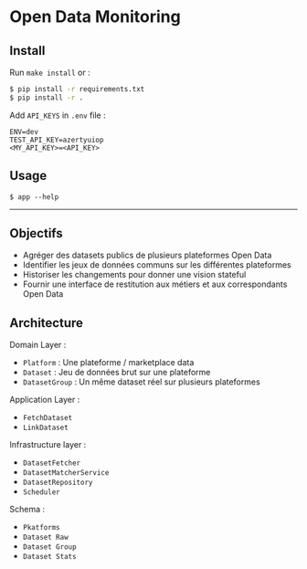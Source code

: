 # Open Data Monitoring

## Install

Run `make install` or : 

```bash
$ pip install -r requirements.txt
$ pip install -r . 
```

Add `API_KEYS` in `.env` file : 

```text
ENV=dev
TEST_API_KEY=azertyuiop
<MY_API_KEY>=<API_KEY>
```

## Usage

```
$ app --help
```

---

## Objectifs

- Agréger des datasets publics de plusieurs plateformes Open Data
- Identifier les jeux de données communs sur les différentes plateformes
- Historiser les changements pour donner une vision stateful
- Fournir une interface de restitution aux métiers et aux correspondants Open Data

## Architecture

Domain Layer : 

- `Platform` : Une plateforme / marketplace data
- `Dataset` : Jeu de données brut sur une plateforme
- `DatasetGroup` : Un même dataset réel sur plusieurs plateformes

Application Layer : 

- `FetchDataset`
- `LinkDataset`

Infrastructure layer : 

- `DatasetFetcher`
- `DatasetMatcherService`
- `DatasetRepository`
- `Scheduler`

Schema : 

- `Pkatforms`
- `Dataset Raw`
- `Dataset Group`
- `Dataset Stats`
